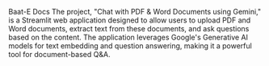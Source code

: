 Baat-E Docs
The project, "Chat with PDF & Word Documents using Gemini," is a Streamlit web application designed to allow users to upload PDF and Word documents, 
extract text from these documents, and ask questions based on the content. The application leverages Google's Generative AI models for text embedding and question answering,
making it a powerful tool for document-based Q&A.
